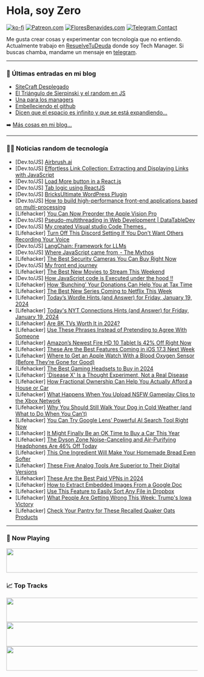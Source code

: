 # Hola, soy Zero

[![ko-fi](https://ko-fi.com/img/githubbutton_sm.svg)](https://ko-fi.com/J3J4N0LUK)
[![Patreon.com](https://img.shields.io/endpoint.svg?url=https%3A%2F%2Fshieldsio-patreon.vercel.app%2Fapi%3Fusername%3Dzerodragon%26type%3Dpatrons&style=for-the-badge)](https://patreon.com/zerodragon)
[![FloresBenavides.com](https://img.shields.io/website?down_message=oops&label=MiBlog&style=for-the-badge&up_message=online&url=https%3A%2F%2Ffloresbenavides.com)](https://floresbenavides.com)
[![Telegram Contact](https://img.shields.io/badge/escr%C3%ADbeme-ZeroDragon-%2326A5E4?style=for-the-badge&logo=telegram)](https://t.me/zerodragon)

Me gusta crear cosas y experimentar con tecnología que no entiendo.
Actualmente trabajo en [ResuelveTuDeuda](http://github.com/resuelve) donde soy Tech Manager.
Si buscas chamba, mandame un mensaje en [telegram](https://t.me/zerodragon).

---

### 📕 Últimas entradas en mi blog
<!-- BLOG-POST-LIST:START -->
- [SiteCraft Desplegado](https://floresbenavides.com/sitecraft-desplegado/)
- [El Triángulo de Sierpinski y el random en JS](https://floresbenavides.com/el-triangulo-de-sierpinski-y-el-random-en-js/)
- [Una para los managers](https://floresbenavides.com/una-para-los-managers/)
- [Embelleciendo el github](https://floresbenavides.com/embelleciendo-el-github/)
- [Dicen que el espacio es infinito y que se está expandiendo…](https://floresbenavides.com/dicen-que-el-espacio-es-infinito-y-que-se-esta-expandiendo/)
<!-- BLOG-POST-LIST:END -->

➡️ [Más cosas en mi blog...](https://floresbenavides.com)

---

### 👨‍💻 Noticias random de tecnología
<!-- TECH-POSTS:START -->
- [Dev.to/JS] [Airbrush.ai](https://dev.to/rankkmarket/airbrushai-57eg)
- [Dev.to/JS] [Effortless Link Collection: Extracting and Displaying Links with JavaScript](https://dev.to/r4nd3l/effortless-link-collection-extracting-and-displaying-links-with-javascript-3pik)
- [Dev.to/JS] [Load More button in a React.js](https://dev.to/utsavmavani/load-more-button-in-a-reactjs-5dgo)
- [Dev.to/JS] [Tab logic using ReactJS](https://dev.to/utsavmavani/tab-logic-using-reactjs-2j6o)
- [Dev.to/JS] [BricksUltimate WordPress Plugin](https://dev.to/wsovn112/bricksultimate-wordpress-plugin-2kop)
- [Dev.to/JS] [How to build high-performance front-end applications based on multi-processing](https://dev.to/unadlib/how-to-build-high-performance-front-end-applications-based-on-multi-processing-3dda)
- [Lifehacker] [You Can Now Preorder the Apple Vision Pro](https://lifehacker.com/tech/you-can-now-preorder-the-apple-vision-pro)
- [Dev.to/JS] [Pseudo-multithreading in Web Development | DataTableDev](https://dev.to/datatabledev/pseudo-multithreading-in-web-development-datatabledev-3b02)
- [Dev.to/JS] [My created Visual studio Code Themes .](https://dev.to/aabbdev9/my-created-visual-studio-code-themes--4iko)
- [Lifehacker] [Turn Off This Discord Setting If You Don&#39;t Want Others Recording Your Voice](https://lifehacker.com/tech/how-to-turn-off-discord-clips)
- [Dev.to/JS] [LangChain: Framework for LLMs](https://dev.to/ajaykrupalk/langchain-framework-for-llms-5hjf)
- [Dev.to/JS] [Where JavaScript came from  - The Mythos](https://dev.to/this-is-learning/where-javascript-came-from-the-mythos-4ce9)
- [Lifehacker] [The Best Security Cameras You Can Buy Right Now](https://lifehacker.com/tech/the-best-security-cameras)
- [Dev.to/JS] [My front end journey](https://dev.to/infamous003/my-front-end-journey-i7e)
- [Lifehacker] [The Best New Movies to Stream This Weekend](https://lifehacker.com/entertainment/best-new-movies-stream-this-weekend)
- [Dev.to/JS] [How JavaScript code is Executed under the hood !!](https://dev.to/adwait12345/how-javascript-code-is-executed-under-the-hood--39o)
- [Lifehacker] [How ‘Bunching’ Your Donations Can Help You at Tax Time](https://lifehacker.com/money/what-is-donation-bunching-in-taxes)
- [Lifehacker] [The Best New Series Coming to Netflix This Week](https://lifehacker.com/entertainment/best-new-series-coming-to-netflix-this-week)
- [Lifehacker] [Today’s Wordle Hints &lpar;and Answer&rpar; for Friday, January 19, 2024](https://lifehacker.com/entertainment/wordle-answer-today-january-19-2024)
- [Lifehacker] [Today&#39;s NYT Connections Hints &lpar;and Answer&rpar; for Friday, January 19, 2024](https://lifehacker.com/entertainment/nyt-connections-answer-today-january-19-2024)
- [Lifehacker] [Are 8K TVs Worth It in 2024?](https://lifehacker.com/tech/are-8k-tvs-worth-it-in-2024)
- [Lifehacker] [Use These Phrases Instead of Pretending to Agree With Someone](https://lifehacker.com/health/how-to-politely-disagree-with-someone)
- [Lifehacker] [Amazon’s Newest Fire HD 10 Tablet Is 42% Off Right Now](https://lifehacker.com/tech/amazon-fire-hd-10-tablet-lowest-price-ever)
- [Lifehacker] [These Are the Best Features Coming in iOS 17.3 Next Week](https://lifehacker.com/tech/best-features-coming-in-the-new-ios)
- [Lifehacker] [Where to Get an Apple Watch With a Blood Oxygen Sensor &lpar;Before They’re Gone for Good&rpar;](https://lifehacker.com/tech/apple-watch-series-9-ultra-2-with-a-blood-oxygen-sensor)
- [Lifehacker] [The Best Gaming Headsets to Buy in 2024](https://lifehacker.com/tech/the-best-headsets-for-gaming)
- [Lifehacker] [&#39;Disease X&#39; Is a Thought Experiment, Not a Real Disease](https://lifehacker.com/health/what-is-disease-x)
- [Lifehacker] [How Fractional Ownership Can Help You Actually Afford a House or Car](https://lifehacker.com/money/what-is-fractional-ownership)
- [Lifehacker] [What Happens When You Upload NSFW Gameplay Clips to the Xbox Network](https://lifehacker.com/entertainment/avoid-getting-banned-for-capturing-nsfw-xbox-footage)
- [Lifehacker] [Why You Should Still Walk Your Dog in Cold Weather &lpar;and What to Do When You Can’t&rpar;](https://lifehacker.com/family/how-to-walk-a-dog-in-cold-weather-and-why-you-should)
- [Lifehacker] [You Can Try Google Lens’ Powerful AI Search Tool Right Now](https://lifehacker.com/tech/how-to-use-google-lens-ai-search)
- [Lifehacker] [It Might Finally Be an OK Time to Buy a Car This Year](https://lifehacker.com/money/should-you-buy-a-car-this-year)
- [Lifehacker] [The Dyson Zone Noise-Canceling and Air-Purifying Headphones Are 46% Off Today](https://lifehacker.com/tech/dyson-zone-sale)
- [Lifehacker] [This One Ingredient Will Make Your Homemade Bread Even Softer](https://lifehacker.com/food-drink/add-instant-potato-flakes-to-bread-recipe)
- [Lifehacker] [These Five Analog Tools Are Superior to Their Digital Versions](https://lifehacker.com/home/analog-tools-that-are-superior-to-digital)
- [Lifehacker] [These Are the Best Paid VPNs in 2024](https://lifehacker.com/tech/the-best-paid-vpn-services)
- [Lifehacker] [How to Extract Embedded Images From a Google Doc](https://lifehacker.com/tech/how-to-extract-google-doc-image)
- [Lifehacker] [Use This Feature to Easily Sort Any File in Dropbox](https://lifehacker.com/tech/how-to-sort-files-automatically-in-dropbox)
- [Lifehacker] [What People Are Getting Wrong This Week: Trump&#39;s Iowa Victory](https://lifehacker.com/entertainment/what-people-are-getting-wrong-this-week-trump-iowa-victory)
- [Lifehacker] [Check Your Pantry for These Recalled Quaker Oats Products](https://lifehacker.com/health/quaker-oats-recall)<!-- TECH-POSTS:END -->

---

### 🎵 Now Playing
<a href="https://spotify-now-playing-dun.vercel.app/now-playing?open"><img src="https://spotify-now-playing-dun.vercel.app/now-playing" width="540" height="64"></a>

### 📈 Top Tracks
<a href="https://spotify-now-playing-dun.vercel.app/top-tracks?i=1&open"><img src="https://spotify-now-playing-dun.vercel.app/top-tracks?i=1" width="540" height="64"></a>
<a href="https://spotify-now-playing-dun.vercel.app/top-tracks?i=2&open"><img src="https://spotify-now-playing-dun.vercel.app/top-tracks?i=2" width="540" height="64"></a>
<a href="https://spotify-now-playing-dun.vercel.app/top-tracks?i=3&open"><img src="https://spotify-now-playing-dun.vercel.app/top-tracks?i=3" width="540" height="64"></a>
